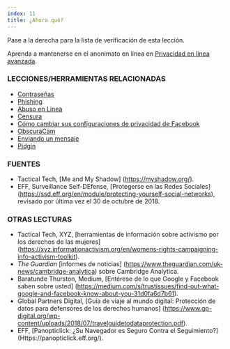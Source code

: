```yaml
---
index: 11
title: ¿Ahora qué?
---
```

Pase a la derecha para la lista de verificación de esta lección.

Aprenda a mantenerse en el anonimato en línea en [Privacidad en línea avanzada](umbrella://communications/online-privacy/advanced).

### LECCIONES/HERRAMIENTAS RELACIONADAS

*   [Contraseñas](umbrella://information/passwords)
*   [Phishing](umbrella://communications/phishing)
*   [Abuso en Linea](umbrella://communications/online-abuse)
*   [Censura](umbrella://communications/censorship)
*   [Cómo cambiar sus configuraciones de privacidad de Facebook](umbrella://tools/other/s_facebook.md)
*   [ObscuraCam](umbrella://tools/messagging/s_obscuracam.md)
*   [Enviando un mensaje](umbrella://communications/sending-a-message)
*   [Pidgin](umbrella://tools/messagging/s_pidgin.md)

### FUENTES

*   Tactical Tech, [Me and My Shadow] (https://myshadow.org/).
*   EFF, Surveillance Self-DEfense, [Protegerse en las Redes Sociales] (https://ssd.eff.org/en/module/protecting-yourself-social-networks), revisado por última vez el 30 de octubre de 2018.

### OTRAS LECTURAS

*   Tactical Tech, XYZ, [herramientas de información sobre activismo por los derechos de las mujeres] (https://xyz.informationactivism.org/en/womens-rights-campaigning-info-activism-toolkit).
* *The Guardian* [informes de noticias] (https://www.theguardian.com/uk-news/cambridge-analytica) sobre Cambridge Analytica.
*   Baratunde Thurston, Medium, [Entérese de lo que Google y Facebook saben sobre usted] (https://medium.com/s/trustissues/find-out-what-google-and-facebook-know-about-you-31d0fa6d7b61).
*   Global Partners Digital, [Guía de viaje al mundo digital: Protección de datos para defensores de los derechos humanos] (https://www.gp-digital.org/wp-content/uploads/2018/07/travelguidetodataprotection.pdf).
* EFF, [Panopticlick: ¿Su Navegador es Seguro Contra el Seguimiento?] (Https://panopticlick.eff.org/).